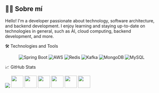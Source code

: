 ## 🧑‍💻 Sobre mí
Hello! I'm a developer passionate about technology, software architecture, and backend development. I enjoy learning and staying up-to-date on technologies in general, such as AI, cloud computing, backend development, and more.

🛠️ Technologies and Tools
<div align="center"> <!-- Spring Boot --> <img src="https://img.shields.io/badge/Spring_Boot-6DB33F?style=for-the-badge&logo=spring-boot&logoColor=white" alt="Spring Boot"/> <!-- AWS --> <img src="https://img.shields.io/badge/AWS-232F3E?style=for-the-badge&logo=amazon-aws&logoColor=white" alt="AWS"/> <!-- Redis --> <img src="https://img.shields.io/badge/Redis-DC382D?style=for-the-badge&logo=redis&logoColor=white" alt="Redis"/> <!-- Apache Kafka --> <img src="https://img.shields.io/badge/Kafka-231F20?style=for-the-badge&logo=apache-kafka&logoColor=white" alt="Kafka"/> <!-- MongoDB --> <img src="https://img.shields.io/badge/MongoDB-47A248?style=for-the-badge&logo=mongodb&logoColor=white" alt="MongoDB"/> <!-- MySQL --> <img src="https://img.shields.io/badge/MySQL-4479A1?style=for-the-badge&logo=mysql&logoColor=white" alt="MySQL"/> </div>

📈 GitHub Stats
<div align="center">
</div>

<img src="https://img.shields.io/badge/Spring_Boot-green?style=flat&logo=spring-boot&logoColor=white" />

<img src="https://cdn.jsdelivr.net/gh/devicons/devicon/icons/spring/spring-original.svg" width="40" height="40"/>
<img src="https://cdn.jsdelivr.net/gh/devicons/devicon/icons/aws/aws-original.svg" width="40" height="40"/>
<img src="https://cdn.jsdelivr.net/gh/devicons/devicon/icons/kafka/kafka-original.svg" width="40" height="40"/>
<img src="https://cdn.jsdelivr.net/gh/devicons/devicon/icons/redis/redis-original.svg" width="40" height="40"/>
<img src="https://cdn.jsdelivr.net/gh/devicons/devicon/icons/mongodb/mongodb-original.svg" width="40" height="40"/>
<img src="https://cdn.jsdelivr.net/gh/devicons/devicon/icons/mysql/mysql-original.svg" width="40" height="40"/>

